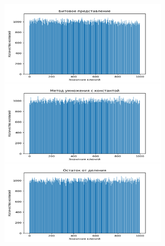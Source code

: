 <img src = "./Pictures/битовое_предстваление.png" width="500" height="250">

<img src = "./Pictures/метод_умножения_с_константой.png" width="500" height="250">

<img src = "./Pictures/остаток_от_деления.png" width="500" height="250">

